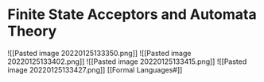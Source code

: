 # Finite State Acceptors  and Automata Theory

![[Pasted image 20220125133350.png]]
![[Pasted image 20220125133402.png]]
![[Pasted image 20220125133415.png]]
![[Pasted image 20220125133427.png]]
[[Formal Languages#]]